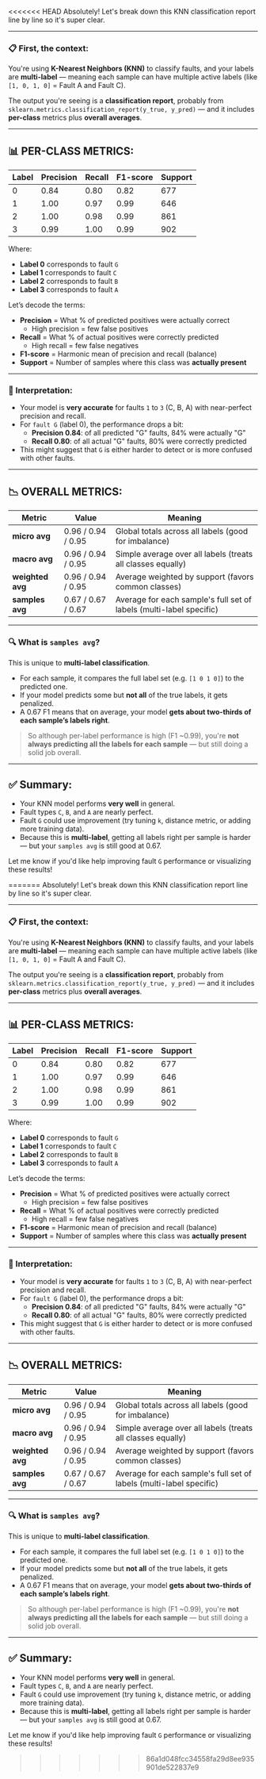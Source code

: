 <<<<<<< HEAD
Absolutely! Let's break down this KNN classification report line by line so it's super clear.

---

### 📋 First, the **context**:
You're using **K-Nearest Neighbors (KNN)** to classify faults, and your labels are **multi-label** — meaning each sample can have multiple active labels (like `[1, 0, 1, 0]` = Fault A and Fault C).

The output you're seeing is a **classification report**, probably from `sklearn.metrics.classification_report(y_true, y_pred)` — and it includes **per-class** metrics plus **overall averages**.

---

## 📊 PER-CLASS METRICS:
| Label | Precision | Recall | F1-score | Support |
|-------|-----------|--------|----------|---------|
| 0     | 0.84      | 0.80   | 0.82     | 677     |
| 1     | 1.00      | 0.97   | 0.99     | 646     |
| 2     | 1.00      | 0.98   | 0.99     | 861     |
| 3     | 0.99      | 1.00   | 0.99     | 902     |

Where:
- **Label 0** corresponds to fault `G`
- **Label 1** corresponds to fault `C`
- **Label 2** corresponds to fault `B`
- **Label 3** corresponds to fault `A`

Let’s decode the terms:

- **Precision** = What % of predicted positives were actually correct  
  - High precision = few false positives  
- **Recall** = What % of actual positives were correctly predicted  
  - High recall = few false negatives  
- **F1-score** = Harmonic mean of precision and recall (balance)  
- **Support** = Number of samples where this class was **actually present**

---

### 🧠 Interpretation:
- Your model is **very accurate** for faults `1` to `3` (C, B, A) with near-perfect precision and recall.
- For `fault G` (label 0), the performance drops a bit:
  - **Precision 0.84**: of all predicted "G" faults, 84% were actually "G"
  - **Recall 0.80**: of all actual "G" faults, 80% were correctly predicted
- This might suggest that `G` is either harder to detect or is more confused with other faults.

---

## 📉 OVERALL METRICS:

| Metric        | Value | Meaning |
|---------------|--------|---------|
| **micro avg** | 0.96 / 0.94 / 0.95 | Global totals across all labels (good for imbalance) |
| **macro avg** | 0.96 / 0.94 / 0.95 | Simple average over all labels (treats all classes equally) |
| **weighted avg** | 0.96 / 0.94 / 0.95 | Average weighted by support (favors common classes) |
| **samples avg** | 0.67 / 0.67 / 0.67 | Average for each sample's full set of labels (multi-label specific) |

---

### 🔍 What is `samples avg`?

This is unique to **multi-label classification**.

- For each sample, it compares the full label set (e.g. `[1 0 1 0]`) to the predicted one.
- If your model predicts some but **not all** of the true labels, it gets penalized.
- A 0.67 F1 means that on average, your model **gets about two-thirds of each sample’s labels right**.

> So although per-label performance is high (F1 ~0.99), you're **not always predicting all the labels for each sample** — but still doing a solid job overall.

---

## ✅ Summary:

- Your KNN model performs **very well** in general.
- Fault types `C`, `B`, and `A` are nearly perfect.
- Fault `G` could use improvement (try tuning `k`, distance metric, or adding more training data).
- Because this is **multi-label**, getting all labels right per sample is harder — but your `samples avg` is still good at 0.67.

Let me know if you'd like help improving fault `G` performance or visualizing these results!

=======
Absolutely! Let's break down this KNN classification report line by line so it's super clear.

---

### 📋 First, the **context**:
You're using **K-Nearest Neighbors (KNN)** to classify faults, and your labels are **multi-label** — meaning each sample can have multiple active labels (like `[1, 0, 1, 0]` = Fault A and Fault C).

The output you're seeing is a **classification report**, probably from `sklearn.metrics.classification_report(y_true, y_pred)` — and it includes **per-class** metrics plus **overall averages**.

---

## 📊 PER-CLASS METRICS:
| Label | Precision | Recall | F1-score | Support |
|-------|-----------|--------|----------|---------|
| 0     | 0.84      | 0.80   | 0.82     | 677     |
| 1     | 1.00      | 0.97   | 0.99     | 646     |
| 2     | 1.00      | 0.98   | 0.99     | 861     |
| 3     | 0.99      | 1.00   | 0.99     | 902     |

Where:
- **Label 0** corresponds to fault `G`
- **Label 1** corresponds to fault `C`
- **Label 2** corresponds to fault `B`
- **Label 3** corresponds to fault `A`

Let’s decode the terms:

- **Precision** = What % of predicted positives were actually correct  
  - High precision = few false positives  
- **Recall** = What % of actual positives were correctly predicted  
  - High recall = few false negatives  
- **F1-score** = Harmonic mean of precision and recall (balance)  
- **Support** = Number of samples where this class was **actually present**

---

### 🧠 Interpretation:
- Your model is **very accurate** for faults `1` to `3` (C, B, A) with near-perfect precision and recall.
- For `fault G` (label 0), the performance drops a bit:
  - **Precision 0.84**: of all predicted "G" faults, 84% were actually "G"
  - **Recall 0.80**: of all actual "G" faults, 80% were correctly predicted
- This might suggest that `G` is either harder to detect or is more confused with other faults.

---

## 📉 OVERALL METRICS:

| Metric        | Value | Meaning |
|---------------|--------|---------|
| **micro avg** | 0.96 / 0.94 / 0.95 | Global totals across all labels (good for imbalance) |
| **macro avg** | 0.96 / 0.94 / 0.95 | Simple average over all labels (treats all classes equally) |
| **weighted avg** | 0.96 / 0.94 / 0.95 | Average weighted by support (favors common classes) |
| **samples avg** | 0.67 / 0.67 / 0.67 | Average for each sample's full set of labels (multi-label specific) |

---

### 🔍 What is `samples avg`?

This is unique to **multi-label classification**.

- For each sample, it compares the full label set (e.g. `[1 0 1 0]`) to the predicted one.
- If your model predicts some but **not all** of the true labels, it gets penalized.
- A 0.67 F1 means that on average, your model **gets about two-thirds of each sample’s labels right**.

> So although per-label performance is high (F1 ~0.99), you're **not always predicting all the labels for each sample** — but still doing a solid job overall.

---

## ✅ Summary:

- Your KNN model performs **very well** in general.
- Fault types `C`, `B`, and `A` are nearly perfect.
- Fault `G` could use improvement (try tuning `k`, distance metric, or adding more training data).
- Because this is **multi-label**, getting all labels right per sample is harder — but your `samples avg` is still good at 0.67.

Let me know if you'd like help improving fault `G` performance or visualizing these results!

>>>>>>> 86a1d048fcc34558fa29d8ee935901de522837e9
